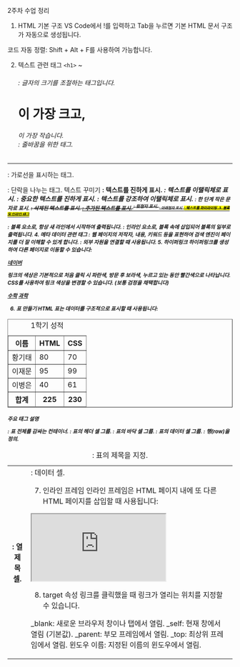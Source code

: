 2주차 수업 정리
1. HTML 기본 구조
VS Code에서 !를 입력하고 Tab을 누르면 기본 HTML 문서 구조가 자동으로 생성됩니다.

<!DOCTYPE html>
<html lang="en">
<head>
    <meta charset="UTF-8">
    <meta name="viewport" content="width=device-width, initial-scale=1.0">
    <title>Document</title>
</head>
<body>    
</body>
</html>

코드 자동 정렬: Shift + Alt + F를 사용하여 가능합니다.

2. 텍스트 관련 태그
`<h1>` ~ <h6>: 글자의 크기를 조절하는 태그입니다. <h1>이 가장 크고, <h6>이 가장 작습니다.
<br>: 줄바꿈을 위한 태그.
<hr>: 가로선을 표시하는 태그.
<p>: 단락을 나누는 태그.
텍스트 꾸미기
<b>: 텍스트를 진하게 표시.
<i>: 텍스트를 이탤릭체로 표시.
<strong>: 중요한 텍스트를 진하게 표시.
<em>: 텍스트를 강조하여 이탤릭체로 표시.
<small>: 한 단계 작은 문자로 표시.
<del>: 삭제된 텍스트를 표시.
<ins>: 추가된 텍스트를 표시.
<sup>: 윗첨자 표시.
<sub>: 아래첨자 표시.
<mark>: 텍스트를 하이라이팅.
3. 블록 및 인라인 태그
<div>: 블록 요소로, 항상 새 라인에서 시작하여 출력됩니다.
<span>: 인라인 요소로, 블록 속에 삽입되어 블록의 일부로 출력됩니다.
4. 메타 데이터 관련 태그
<meta>: 웹 페이지의 저작자, 내용, 키워드 등을 표현하여 검색 엔진이 페이지를 더 잘 이해할 수 있게 합니다.
<link>: 외부 자원을 연결할 때 사용됩니다.
5. 하이퍼링크
하이퍼링크를 생성하여 다른 페이지로 이동할 수 있습니다:

<a href="http://www.naver.com">네이버</a>

링크의 색상은 기본적으로 처음 클릭 시 파란색, 방문 후 보라색, 누르고 있는 동안 빨간색으로 나타납니다. CSS를 사용하여 링크 색상을 변경할 수 있습니다. (보통 검정을 채택합니다)
<head>
    <base href="http://www.mysite.com/">
</head>
<body>
    <a href="score/math.html">수학</a>
    <a href="score/science.html">과학</a>
</body>



6. 표 만들기
HTML 표는 데이터를 구조적으로 표시할 때 사용됩니다:

<table border="1">
    <caption>1학기 성적</caption>
    <thead>
        <tr><th>이름</th><th>HTML</th><th>CSS</th></tr>
    </thead>
    <tfoot>
        <tr><th>합계</th><th>225</th><th>230</th></tr>
    </tfoot>
    <tbody>
        <tr><td>황기태</td><td>80</td><td>70</td></tr>
        <tr><td>이재문</td><td>95</td><td>99</td></tr>
        <tr><td>이병은</td><td>40</td><td>61</td></tr>
    </tbody>
</table>


주요 태그 설명
<table>: 표 전체를 감싸는 컨테이너.
<caption>: 표의 제목을 지정.
<thead>: 표의 헤더 셀 그룹.
<tfoot>: 표의 바닥 셀 그룹.
<tbody>: 표의 데이터 셀 그룹.
<tr>: 행(row)을 정의.
<th>: 열 제목 셀.
<td>: 데이터 셀.

    
7. 인라인 프레임
인라인 프레임은 HTML 페이지 내에 또 다른 HTML 페이지를 삽입할 때 사용됩니다:
<iframe src="iframe1.html"></iframe>

    
8. target 속성
링크를 클릭했을 때 링크가 열리는 위치를 지정할 수 있습니다.

_blank: 새로운 브라우저 창이나 탭에서 열림.
_self: 현재 창에서 열림 (기본값).
_parent: 부모 프레임에서 열림.
_top: 최상위 프레임에서 열림.
윈도우 이름: 지정된 이름의 윈도우에서 열림.







